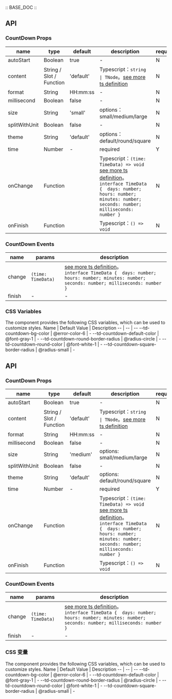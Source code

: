 :: BASE_DOC ::

## API

### CountDown Props

name | type | default | description | required
-- | -- | -- | -- | --
autoStart | Boolean | true | \- | N
content | String / Slot / Function | 'default' | Typescript：`string \| TNode`。[see more ts definition](https://github.com/Tencent/tdesign-mobile-vue/blob/develop/src/common.ts) | N
format | String | HH:mm:ss | \- | N
millisecond | Boolean | false | \- | N
size | String | 'small' | options：small/medium/large | N
splitWithUnit | Boolean | false | \- | N
theme | String | 'default' | options：default/round/square | N
time | Number | - | required | Y
onChange | Function |  | Typescript：`(time: TimeData) => void`<br/>[see more ts definition](https://github.com/Tencent/tdesign-mobile-vue/tree/develop/src/count-down/type.ts)。<br/>`interface TimeData {  days: number; hours: number; minutes: number; seconds: number; milliseconds: number }`<br/> | N
onFinish | Function |  | Typescript：`() => void`<br/> | N

### CountDown Events

name | params | description
-- | -- | --
change | `(time: TimeData)` | [see more ts definition](https://github.com/Tencent/tdesign-mobile-vue/tree/develop/src/count-down/type.ts)。<br/>`interface TimeData {  days: number; hours: number; minutes: number; seconds: number; milliseconds: number }`<br/>
finish | \- | \-


### CSS Variables
The component provides the following CSS variables, which can be used to customize styles.
Name | Default Value | Description 
-- | -- | --
--td-countdown-bg-color | @error-color-6 | - 
--td-countdown-default-color | @font-gray-1 | - 
--td-countdown-round-border-radius | @radius-circle | - 
--td-countdown-round-color | @font-white-1 | - 
--td-countdown-square-border-radius | @radius-small | - 

## API


### CountDown Props

name | type | default | description | required
-- | -- | -- | -- | --
autoStart | Boolean | true | \- | N
content | String / Slot / Function | 'default' | Typescript：`string \| TNode`。[see more ts definition](https://github.com/Tencent/tdesign-mobile-vue/blob/develop/src/common.ts) | N
format | String | HH:mm:ss | \- | N
millisecond | Boolean | false | \- | N
size | String | 'medium' | options: small/medium/large | N
splitWithUnit | Boolean | false | \- | N
theme | String | 'default' | options: default/round/square | N
time | Number | - | required | Y
onChange | Function |  | Typescript：`(time: TimeData) => void`<br/>[see more ts definition](https://github.com/Tencent/tdesign-mobile-vue/tree/develop/src/count-down/type.ts)。<br/>`interface TimeData {  days: number; hours: number; minutes: number; seconds: number; milliseconds: number }`<br/> | N
onFinish | Function |  | Typescript：`() => void`<br/> | N

### CountDown Events

name | params | description
-- | -- | --
change | `(time: TimeData)` | [see more ts definition](https://github.com/Tencent/tdesign-mobile-vue/tree/develop/src/count-down/type.ts)。<br/>`interface TimeData {  days: number; hours: number; minutes: number; seconds: number; milliseconds: number }`<br/>
finish | \- | \-

### CSS 变量

The component provides the following CSS variables, which can be used to customize styles.
Name | Default Value | Description 
-- | -- | --
--td-countdown-bg-color | @error-color-6 | - 
--td-countdown-default-color | @font-gray-1 | - 
--td-countdown-round-border-radius | @radius-circle | - 
--td-countdown-round-color | @font-white-1 | - 
--td-countdown-square-border-radius | @radius-small | -